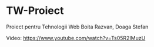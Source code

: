 # TW-Proiect
Proiect pentru Tehnologii Web
Boita Razvan, Doaga Stefan


Video: https://www.youtube.com/watch?v=Ts05R2IMuzU
